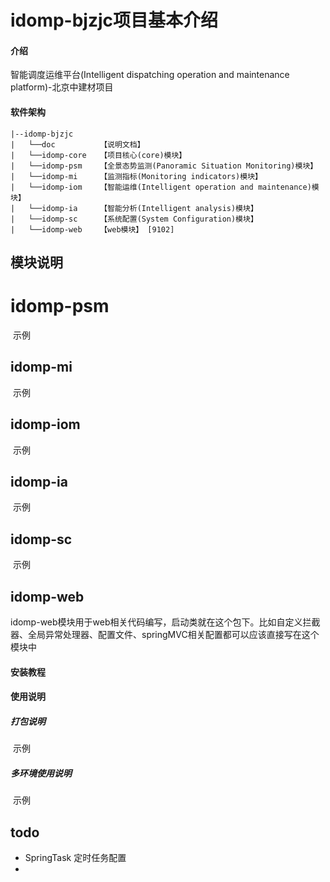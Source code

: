 # idomp-bjzjc项目基本介绍

#### 介绍

智能调度运维平台(Intelligent dispatching operation and maintenance platform)-北京中建材项目

#### 软件架构
```
|--idomp-bjzjc
|   └──doc          【说明文档】
|   └──idomp-core   【项目核心(core)模块】
|   └──idomp-psm    【全景态势监测(Panoramic Situation Monitoring)模块】
|   └──idomp-mi     【监测指标(Monitoring indicators)模块】
|   └──idomp-iom    【智能运维(Intelligent operation and maintenance)模块】
|   └──idomp-ia     【智能分析(Intelligent analysis)模块】
|   └──idomp-sc     【系统配置(System Configuration)模块】
|   └──idomp-web    【web模块】 [9102]
```

##  模块说明

# idomp-psm

​	示例

## idomp-mi

​	示例

## idomp-iom

​	示例

## idomp-ia

​	示例

## idomp-sc

​	示例

## idomp-web

idomp-web模块用于web相关代码编写，启动类就在这个包下。比如自定义拦截器、全局异常处理器、配置文件、springMVC相关配置都可以应该直接写在这个模块中

#### 安装教程

#### 使用说明

##### 打包说明

​	示例

##### 多环境使用说明

​	示例

## todo

- SpringTask 定时任务配置
- 


